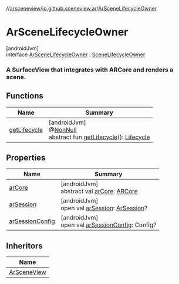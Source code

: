 //[arsceneview](../../../index.md)/[io.github.sceneview.ar](../index.md)/[ArSceneLifecycleOwner](index.md)

# ArSceneLifecycleOwner

[androidJvm]\
interface [ArSceneLifecycleOwner](index.md) : [SceneLifecycleOwner](../../../../sceneview/sceneview/io.github.sceneview/-scene-lifecycle-owner/index.md)

###  A SurfaceView that integrates with ARCore and renders a scene.

## Functions

| Name | Summary |
|---|---|
| [getLifecycle](index.md#1810192813%2FFunctions%2F-58641720) | [androidJvm]<br>@[NonNull](https://developer.android.com/reference/kotlin/androidx/annotation/NonNull.html)<br>abstract fun [getLifecycle](index.md#1810192813%2FFunctions%2F-58641720)(): [Lifecycle](https://developer.android.com/reference/kotlin/androidx/lifecycle/Lifecycle.html) |

## Properties

| Name | Summary |
|---|---|
| [arCore](ar-core.md) | [androidJvm]<br>abstract val [arCore](ar-core.md): [ARCore](../-a-r-core/index.md) |
| [arSession](ar-session.md) | [androidJvm]<br>open val [arSession](ar-session.md): [ArSession](../../io.github.sceneview.ar.arcore/-ar-session/index.md)? |
| [arSessionConfig](ar-session-config.md) | [androidJvm]<br>open val [arSessionConfig](ar-session-config.md): Config? |

## Inheritors

| Name |
|---|
| [ArSceneView](../-ar-scene-view/index.md) |
